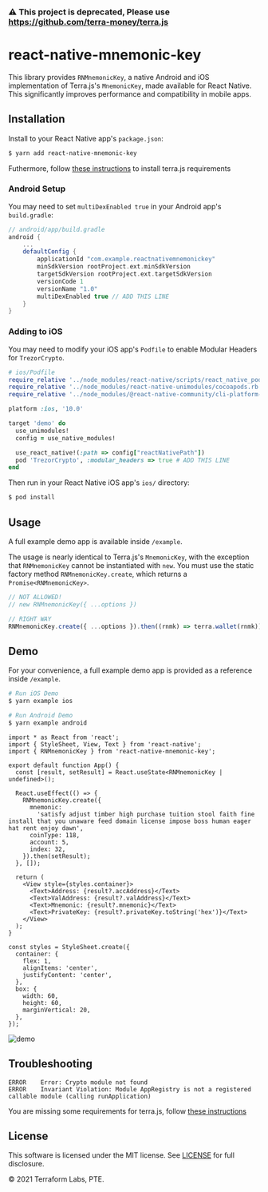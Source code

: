 ### ⚠️ This project is deprecated, Please use https://github.com/terra-money/terra.js
# react-native-mnemonic-key

This library provides `RNMnemonicKey`, a native Android and iOS implementation of Terra.js's `MnemonicKey`, made available for React Native. This significantly improves performance and compatibility in mobile apps.

## Installation

Install to your React Native app's `package.json`:

```sh
$ yarn add react-native-mnemonic-key
```

Futhermore, follow [these instructions](https://github.com/terra-money/terra.js#terrajs-in-react-native) to install terra.js requirements

### Android Setup

You may need to set `multiDexEnabled true` in your Android app's `build.gradle`:

```groovy
// android/app/build.gradle
android {
    ...
    defaultConfig {
        applicationId "com.example.reactnativemnemonickey"
        minSdkVersion rootProject.ext.minSdkVersion
        targetSdkVersion rootProject.ext.targetSdkVersion
        versionCode 1
        versionName "1.0"
        multiDexEnabled true // ADD THIS LINE
    }
}
```

### Adding to iOS

You may need to modify your iOS app's `Podfile` to enable Modular Headers for `TrezorCrypto`.

```ruby
# ios/Podfile
require_relative '../node_modules/react-native/scripts/react_native_pods'
require_relative '../node_modules/react-native-unimodules/cocoapods.rb'
require_relative '../node_modules/@react-native-community/cli-platform-ios/native_modules'

platform :ios, '10.0'

target 'demo' do
  use_unimodules!
  config = use_native_modules!

  use_react_native!(:path => config["reactNativePath"])
  pod 'TrezorCrypto', :modular_headers => true # ADD THIS LINE
end
```

Then run in your React Native iOS app's `ios/` directory:

```sh
$ pod install
```

## Usage

A full example demo app is available inside `/example`.

The usage is nearly identical to Terra.js's `MnemonicKey`, with the exception that `RNMnemonicKey` cannot be instantiated with `new`. You must use the static factory method `RNMnemonicKey.create`, which returns a `Promise<RNMnemonicKey>`.

```ts
// NOT ALLOWED!
// new RNMnemonicKey({ ...options })

// RIGHT WAY
RNMnemonicKey.create({ ...options }).then((rnmk) => terra.wallet(rnmk));
```

## Demo

For your convenience, a full example demo app is provided as a reference inside `/example`.

```sh
# Run iOS Demo
$ yarn example ios

# Run Android Demo
$ yarn example android
```

```tsx
import * as React from 'react';
import { StyleSheet, View, Text } from 'react-native';
import { RNMnemonicKey } from 'react-native-mnemonic-key';

export default function App() {
  const [result, setResult] = React.useState<RNMnemonicKey | undefined>();

  React.useEffect(() => {
    RNMnemonicKey.create({
      mnemonic:
        'satisfy adjust timber high purchase tuition stool faith fine install that you unaware feed domain license impose boss human eager hat rent enjoy dawn',
      coinType: 118,
      account: 5,
      index: 32,
    }).then(setResult);
  }, []);

  return (
    <View style={styles.container}>
      <Text>Address: {result?.accAddress}</Text>
      <Text>ValAddress: {result?.valAddress}</Text>
      <Text>Mnemonic: {result?.mnemonic}</Text>
      <Text>PrivateKey: {result?.privateKey.toString('hex')}</Text>
    </View>
  );
}

const styles = StyleSheet.create({
  container: {
    flex: 1,
    alignItems: 'center',
    justifyContent: 'center',
  },
  box: {
    width: 60,
    height: 60,
    marginVertical: 20,
  },
});
```

![demo](demo.png)

## Troubleshooting
```
ERROR    Error: Crypto module not found
ERROR    Invariant Violation: Module AppRegistry is not a registered callable module (calling runApplication)
```
You are missing some requirements for terra.js, follow [these instructions](https://github.com/terra-money/terra.js#terrajs-in-react-native)

## License

This software is licensed under the MIT license. See [LICENSE](LICENSE) for full disclosure.

© 2021 Terraform Labs, PTE.
